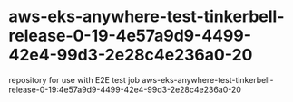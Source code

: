 # aws-eks-anywhere-test-tinkerbell-release-0-19-4e57a9d9-4499-42e4-99d3-2e28c4e236a0-20
repository for use with E2E test job aws-eks-anywhere-test-tinkerbell-release-0-19:4e57a9d9-4499-42e4-99d3-2e28c4e236a0-20

